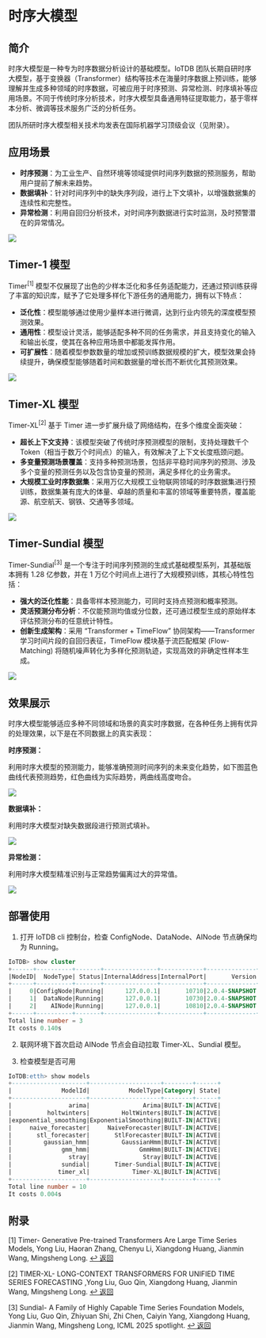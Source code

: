 <!--

    Licensed to the Apache Software Foundation (ASF) under one
    or more contributor license agreements.  See the NOTICE file
    distributed with this work for additional information
    regarding copyright ownership.  The ASF licenses this file
    to you under the Apache License, Version 2.0 (the
    "License"); you may not use this file except in compliance
    with the License.  You may obtain a copy of the License at
    
        http://www.apache.org/licenses/LICENSE-2.0
    
    Unless required by applicable law or agreed to in writing,
    software distributed under the License is distributed on an
    "AS IS" BASIS, WITHOUT WARRANTIES OR CONDITIONS OF ANY
    KIND, either express or implied.  See the License for the
    specific language governing permissions and limitations
    under the License.

-->

# 时序大模型

## 简介

时序大模型是一种专为时序数据分析设计的基础模型。IoTDB 团队长期自研时序大模型，基于变换器（Transformer）结构等技术在海量时序数据上预训练，能够理解并生成多种领域的时序数据，可被应用于时序预测、异常检测、时序填补等应用场景。不同于传统时序分析技术，时序大模型具备通用特征提取能力，基于零样本分析、微调等技术服务广泛的分析任务。

团队所研时序大模型相关技术均发表在国际机器学习顶级会议（见附录）。

## 应用场景

- **时序预测**：为工业生产、自然环境等领域提供时间序列数据的预测服务，帮助用户提前了解未来趋势。
- **数据填补**：针对时间序列中的缺失序列段，进行上下文填补，以增强数据集的连续性和完整性。
- **异常检测**：利用自回归分析技术，对时间序列数据进行实时监测，及时预警潜在的异常情况。

![](/img/LargeModel09.png)

## Timer-1 模型

Timer<sup><a href="#appendix1" id="ref1" style="text-decoration: none;">[1]</a></sup> 模型不仅展现了出色的少样本泛化和多任务适配能力，还通过预训练获得了丰富的知识库，赋予了它处理多样化下游任务的通用能力，拥有以下特点：

- **泛化性**：模型能够通过使用少量样本进行微调，达到行业内领先的深度模型预测效果。
- **通用性**：模型设计灵活，能够适配多种不同的任务需求，并且支持变化的输入和输出长度，使其在各种应用场景中都能发挥作用。
- **可扩展性**：随着模型参数数量的增加或预训练数据规模的扩大，模型效果会持续提升，确保模型能够随着时间和数据量的增长而不断优化其预测效果。

![](/img/model01.png)

## Timer-XL 模型

Timer-XL<sup><a href="#appendix2" id="ref2" style="text-decoration: none;">[2]</a></sup> 基于 Timer 进一步扩展升级了网络结构，在多个维度全面突破：

- **超长上下文支持**：该模型突破了传统时序预测模型的限制，支持处理数千个 Token（相当于数万个时间点）的输入，有效解决了上下文长度瓶颈问题。
- **多变量预测场景覆盖**：支持多种预测场景，包括非平稳时间序列的预测、涉及多个变量的预测任务以及包含协变量的预测，满足多样化的业务需求。
- **大规模工业时序数据集**：采用万亿大规模工业物联网领域的时序数据集进行预训练，数据集兼有庞大的体量、卓越的质量和丰富的领域等重要特质，覆盖能源、航空航天、钢铁、交通等多领域。

![](/img/model02.png)

## Timer-Sundial 模型

Timer-Sundial<sup><a href="#appendix3" id="ref3" style="text-decoration: none;">[3]</a></sup> 是一个专注于时间序列预测的生成式基础模型系列，其基础版本拥有 1.28 亿参数，并在 1 万亿个时间点上进行了大规模预训练，其核心特性包括：

- **强大的泛化性能**：具备零样本预测能力，可同时支持点预测和概率预测。
- **灵活预测分布分析**：不仅能预测均值或分位数，还可通过模型生成的原始样本评估预测分布的任意统计特性。
- **创新生成架构**：采用 “Transformer + TimeFlow” 协同架构——Transformer 学习时间片段的自回归表征，TimeFlow 模块基于流匹配框架 (Flow-Matching) 将随机噪声转化为多样化预测轨迹，实现高效的非确定性样本生成。

![](/img/model03.png)

## 效果展示

时序大模型能够适应多种不同领域和场景的真实时序数据，在各种任务上拥有优异的处理效果，以下是在不同数据上的真实表现：

**时序预测：**

利用时序大模型的预测能力，能够准确预测时间序列的未来变化趋势，如下图蓝色曲线代表预测趋势，红色曲线为实际趋势，两曲线高度吻合。

![](/img/LargeModel03.png)

**数据填补：**

利用时序大模型对缺失数据段进行预测式填补。

![](/img/timeseries-large-model-data-imputation.png)


**异常检测：**

利用时序大模型精准识别与正常趋势偏离过大的异常值。

![](/img/LargeModel05.png)

## 部署使用

1. 打开 IoTDB cli 控制台，检查 ConfigNode、DataNode、AINode 节点确保均为 Running。

```sql
IoTDB> show cluster
+------+----------+-------+---------------+------------+--------------+-----------+
|NodeID|  NodeType| Status|InternalAddress|InternalPort|       Version|  BuildInfo|
+------+----------+-------+---------------+------------+--------------+-----------+
|     0|ConfigNode|Running|      127.0.0.1|       10710|2.0.4-SNAPSHOT|    069354f|
|     1|  DataNode|Running|      127.0.0.1|       10730|2.0.4-SNAPSHOT|    069354f|
|     2|    AINode|Running|      127.0.0.1|       10810|2.0.4-SNAPSHOT|069354f-dev|
+------+----------+-------+---------------+------------+--------------+-----------+
Total line number = 3
It costs 0.140s
```

2. 联网环境下首次启动 AINode 节点会自动拉取 Timer-XL、Sundial 模型。

3. 检查模型是否可用

```sql
IoTDB:etth> show models
+---------------------+--------------------+--------+------+
|              ModelId|           ModelType|Category| State|
+---------------------+--------------------+--------+------+
|                arima|               Arima|BUILT-IN|ACTIVE|
|          holtwinters|         HoltWinters|BUILT-IN|ACTIVE|
|exponential_smoothing|ExponentialSmoothing|BUILT-IN|ACTIVE|
|     naive_forecaster|     NaiveForecaster|BUILT-IN|ACTIVE|
|       stl_forecaster|       StlForecaster|BUILT-IN|ACTIVE|
|         gaussian_hmm|         GaussianHmm|BUILT-IN|ACTIVE|
|              gmm_hmm|              GmmHmm|BUILT-IN|ACTIVE|
|                stray|               Stray|BUILT-IN|ACTIVE|
|              sundial|       Timer-Sundial|BUILT-IN|ACTIVE|
|             timer_xl|            Timer-XL|BUILT-IN|ACTIVE|
+---------------------+--------------------+--------+------+
Total line number = 10
It costs 0.004s
```

## 附录

<a id="appendix1"></a>[1] Timer- Generative Pre-trained Transformers Are Large Time Series Models, Yong Liu, Haoran Zhang, Chenyu Li, Xiangdong Huang, Jianmin Wang, Mingsheng Long.
[↩ 返回](#ref1)

<a id="appendix2"></a>[2] TIMER-XL- LONG-CONTEXT TRANSFORMERS FOR UNIFIED TIME SERIES FORECASTING ,Yong Liu, Guo Qin, Xiangdong Huang, Jianmin Wang, Mingsheng Long.
[↩ 返回](#ref2)

<a id="appendix3"></a>[3] Sundial- A Family of Highly Capable Time Series Foundation Models, Yong Liu, Guo Qin, Zhiyuan Shi, Zhi Chen, Caiyin Yang, Xiangdong Huang, Jianmin Wang, Mingsheng Long, ICML 2025 spotlight.
[↩ 返回](#ref3)
